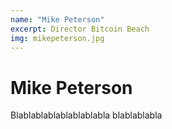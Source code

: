```yaml
---
name: "Mike Peterson"
excerpt: Director Bitcoin Beach
img: mikepeterson.jpg
---
```


# Mike Peterson
 
Blablablablablablablabla
blablablabla


